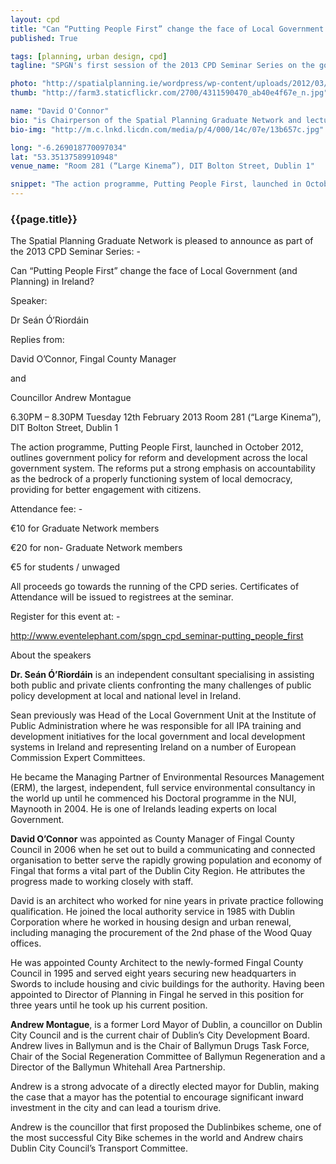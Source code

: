 ```yaml
---
layout: cpd
title: "Can “Putting People First” change the face of Local Government (and Planning) in Ireland?"
published: True

tags: [planning, urban design, cpd]
tagline: "SPGN's first session of the 2013 CPD Seminar Series on the governments Putting People First action programme."

photo: "http://spatialplanning.ie/wordpress/wp-content/uploads/2012/03/SPGN-6.jpg"
thumb: "http://farm3.staticflickr.com/2700/4311590470_ab40e4f67e_n.jpg"

name: "David O'Connor"
bio: "is Chairperson of the Spatial Planning Graduate Network and lectures in Transport and Urban Design at DIT Environment and Planning"
bio-img: "http://m.c.lnkd.licdn.com/media/p/4/000/14c/07e/13b657c.jpg"

long: "-6.269018770097034"
lat: "53.35137589910948"
venue_name: "Room 281 (“Large Kinema”), DIT Bolton Street, Dublin 1"

snippet: "The action programme, Putting People First, launched in October 2012, outlines government policy for reform and development across the local government system. "
---
```


### {{page.title}}

The Spatial Planning Graduate Network is pleased to announce as part of the 2013 CPD Seminar Series: -

Can “Putting People First” change the face of Local Government (and Planning) in Ireland?

Speaker:

Dr Seán Ó’Riordáin

Replies from:

David O’Connor, Fingal County Manager

and

Councillor Andrew Montague

6.30PM – 8.30PM Tuesday 12th February 2013
Room 281 (“Large Kinema”), DIT Bolton Street, Dublin 1

The action programme, Putting People First, launched in October 2012, outlines government policy for reform and development across the local government system. The reforms put a strong emphasis on accountability as the bedrock of a properly functioning system of local democracy, providing for better engagement with citizens.

Attendance fee: -

€10 for Graduate Network members

€20 for non- Graduate Network members

€5 for students / unwaged

All proceeds go towards the running of the CPD series. Certificates of Attendance will be issued to registrees at the seminar.

Register for this event at: -

http://www.eventelephant.com/spgn_cpd_seminar-putting_people_first

About the speakers

**Dr. Seán Ó’Riordáin** is an independent consultant specialising in assisting both public and private clients confronting the many challenges of public policy development at local and national level in Ireland.

Sean previously was Head of the Local Government Unit at the Institute of Public Administration where he was responsible for all IPA training and development initiatives for the local government and local development systems in Ireland and representing Ireland on a number of European Commission Expert Committees.

He became the Managing Partner of Environmental Resources Management (ERM), the largest, independent, full service environmental consultancy in the world up until he commenced his Doctoral programme in the NUI, Maynooth in 2004. He is one of Irelands leading experts on local Government.

**David O’Connor** was appointed as County Manager of Fingal County Council in 2006 when he set out to build a communicating and connected organisation to better serve the rapidly growing population and economy of Fingal that forms a vital part of the Dublin City Region. He attributes the progress made to working closely with staff.

David is an architect who worked for nine years in private practice following qualification. He joined the local authority service in 1985 with Dublin Corporation where he worked in housing design and urban renewal, including managing the procurement of the 2nd phase of the Wood Quay offices.

He was appointed County Architect to the newly-formed Fingal County Council in 1995 and served eight years securing new headquarters in Swords to include housing and civic buildings for the authority. Having been appointed to Director of Planning in Fingal he served in this position for three years until he took up his current position.

**Andrew Montague**, is a former Lord Mayor of Dublin, a councillor on Dublin City Council and is the current chair of Dublin’s City Development Board. Andrew lives in Ballymun and is the Chair of Ballymun Drugs Task Force, Chair of the Social Regeneration Committee of Ballymun Regeneration and a Director of the Ballymun Whitehall Area Partnership.

Andrew is a strong advocate of a directly elected mayor for Dublin, making the case that a mayor has the potential to encourage significant inward investment in the city and can lead a tourism drive.

Andrew is the councillor that first proposed the Dublinbikes scheme, one of the most successful City Bike schemes in the world and Andrew chairs Dublin City Council’s Transport Committee.